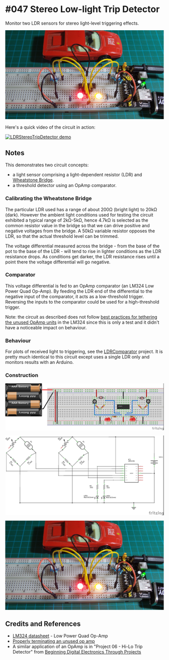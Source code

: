 # #047 Stereo Low-light Trip Detector

Monitor two LDR sensors for stereo light-level triggering effects.

![The Build](./assets/StereoTripDetector_build.jpg?raw=true)

Here's a quick video of the circuit in action:

[![LDRStereoTripDetector demo](https://img.youtube.com/vi/Wo1voY0uE9c/0.jpg)](https://www.youtube.com/watch?v=Wo1voY0uE9c)

## Notes

This demonstrates two circuit concepts:

* a light sensor comprising a light-dependent resistor (LDR) and [Wheatstone Bridge](http://en.wikipedia.org/wiki/Wheatstone_bridge).
* a threshold detector using an OpAmp comparator.

### Calibrating the Wheatstone Bridge

The particular LDR used has a range of about 200Ω (bright light) to 20kΩ (dark).
However the ambient light conditions used for testing the circuit exhibited a typical range of 2kΩ-5kΩ,
hence 4.7kΩ is selected as the common resistor value in the bridge so that we can drive positive and negative voltages from the bridge.
A 50kΩ variable resistor opposes the LDR, so that the actual threshold level can be trimmed.

The voltage differential measured across the bridge - from the base of the pot to the base of the LDR -
will tend to rise in lighter conditions as the LDR resistance drops.
As conditions get darker, the LDR resistance rises until a point there the voltage differential will go negative.

### Comparator

This voltage differential is fed to an OpAmp comparator (an LM324 Low Power Quad Op-Amp).
By feeding the LDR end of the differential to the negative input of the comparator, it acts as a low-threshold trigger.
Reversing the inputs to the comparator could be used for a high-threshold trigger.

Note: the circuit as described does not follow
[best practices for tethering the unused OpAmp units](http://www.electronicproducts.com/Analog_Mixed_Signal_ICs/Amplifiers/Properly_terminating_an_unused_op_amp.aspx)
 in the LM324 since this is only a test and it didn't have a noticeable impact on behaviour.

### Behaviour

For plots of received light to triggering, see the [LDRComparator](../LDRComparator) project. It is pretty much identical
to this circuit except uses a single LDR only and monitors results with an Arduino.

### Construction

![The Breadboard](./assets/StereoTripDetector_bb.jpg?raw=true)

![The Schematic](./assets/StereoTripDetector_schematic.jpg?raw=true)

![The Build](./assets/StereoTripDetector_build.jpg?raw=true)

## Credits and References

* [LM324 datasheet](https://www.futurlec.com/Linear/LM324N.shtml) - Low Power Quad Op-Amp
* [Properly terminating an unused op amp](http://www.electronicproducts.com/Analog_Mixed_Signal_ICs/Amplifiers/Properly_terminating_an_unused_op_amp.aspx)
* A similar application of an OpAmp is in "Project 06 - Hi-Lo Trip Detector" from [Beginning Digital Electronics Through Projects](http://www.amazon.com/gp/product/0750672692/ref=as_li_tl?ie=UTF8&camp=1789&creative=390957&creativeASIN=0750672692&linkCode=as2&tag=itsaprli-20&linkId=S6GVIV6DHZABMHTA)
